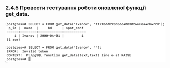 ### 2.4.5 Провести тестування роботи оновленої функції get_data.
![Screenshot_7](./images/Screenshot%202024-12-01%20at%2019.53.08.png)